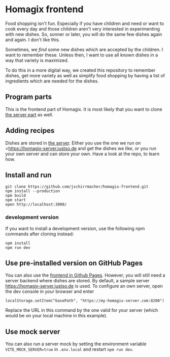 # Homagix frontend

Food shopping isn't fun. Especially if you have children and need or want to cook every day and those children aren't very interested in experimenting with new dishes. So, sonner or later, you will do the same few dishes again and again. I don't like this.

Sometimes, we _find_ some new dishes which are accepted by the children. I want to remember these. Unless then, I want to use all known dishes in a way that variety is maximized.

To do this in a more digital way, we created this repository to remember dishes, get more variety as well as simplify food shopping by having a list of ingredients which are needed for the dishes.

## Program parts

This is the frontend part of Homagix. It is most likely that you want to clone [the server part](https://github.com/jschirrmacher/homagix-server) as well.

## Adding recipes

Dishes are stored in [the server](https://github.com/jschirrmacher/homagix-server). Either you use the one we run on <https://homagix-server.justso.de and get the dishes we like, or you run your own server and can store your own. Have a look at the repo, to learn how.

## Install and run

    git clone https://github.com/jschirrmacher/homagix-frontend.git
    npm install --production
    npm build
    npm start
    open http://localhost:3000/

### development version

If you want to install a development version, use the following npm commands after cloning instead:

    npm install
    npm run dev

## Use pre-installed version on GitHub Pages

You can also use the [frontend in Github Pages](https://jschirrmacher.github.io/homagix-frontend/). However, you will still need a server backend where dishes are stored. By default, a sample server <https://homagix-server.justso.de> is used. To configure an own server, open the dev console in your browser and enter

    localStorage.setItem("basePath", "https://my-homagix-server.com:8200")

Replace the URL in this command by the one valid for your server (which would be on your local machine in this example).

## Use mock server

You can also run a server mock by setting the environment variable `VITE_MOCK_SERVER=true` in `.env.local` and restart `npm run dev`.
